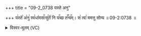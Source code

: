 +++
title = "09-2_0738 यस्ते अनु"

+++
य꣢स्ते꣣ अ꣡नु꣢ स्व꣣धा꣡मस꣢꣯त्सु꣣ते꣡ नि य꣢꣯च्छ त꣣꣬न्व꣢꣯म्। स꣡ त्वा꣢ ममत्तु सोम्य ॥ 09-2:0738 ॥

<details><summary>विस्वर-मूलम् (VC)</summary>

यस्ते अनु स्वधामसत्सुते नि यच्छ तन्वम् । स त्वा ममत्तु सोम्य ॥७३८॥
</details>